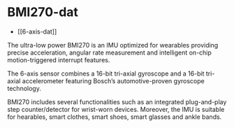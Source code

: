 
# BMI270-dat

- [[6-axis-dat]]

The ultra-low power BMI270 is an IMU optimized for wearables providing precise acceleration, angular rate measurement and intelligent on-chip motion-triggered interrupt features.

The 6-axis sensor combines a 16-bit tri-axial gyroscope and a 16-bit tri-axial accelerometer featuring Bosch’s automotive-proven gyroscope technology. 

BMI270 includes several functionalities such as an integrated plug-and-play step counter/detector for wrist-worn devices. Moreover, the IMU is suitable for hearables, smart clothes, smart shoes, smart glasses and ankle bands.